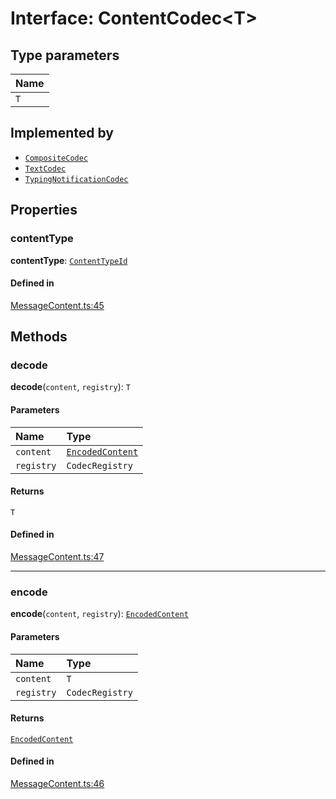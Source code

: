 <!---->
# Interface: ContentCodec<T\>

## Type parameters

| Name |
| :------ |
| `T` |

## Implemented by

- [`CompositeCodec`](../classes/CompositeCodec.md)
- [`TextCodec`](../classes/TextCodec.md)
- [`TypingNotificationCodec`](../classes/TypingNotificationCodec.md)

## Properties

### contentType

 **contentType**: [`ContentTypeId`](../classes/ContentTypeId.md)

#### Defined in

[MessageContent.ts:45](https://github.com/xmtp/xmtp-js/blob/ff53c33/src/MessageContent.ts#L45)

## Methods

### decode

**decode**(`content`, `registry`): `T`

#### Parameters

| Name | Type |
| :------ | :------ |
| `content` | [`EncodedContent`](EncodedContent.md) |
| `registry` | `CodecRegistry` |

#### Returns

`T`

#### Defined in

[MessageContent.ts:47](https://github.com/xmtp/xmtp-js/blob/ff53c33/src/MessageContent.ts#L47)

___

### encode

**encode**(`content`, `registry`): [`EncodedContent`](EncodedContent.md)

#### Parameters

| Name | Type |
| :------ | :------ |
| `content` | `T` |
| `registry` | `CodecRegistry` |

#### Returns

[`EncodedContent`](EncodedContent.md)

#### Defined in

[MessageContent.ts:46](https://github.com/xmtp/xmtp-js/blob/ff53c33/src/MessageContent.ts#L46)
